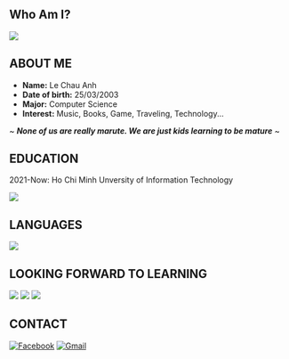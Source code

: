 ## Who Am I?

<img src="https://images.pexels.com/photos/11220673/pexels-photo-11220673.png?auto=compress&cs=tinysrgb&h=750&w=1260" />


## ABOUT ME
* **Name:** Le Chau Anh
* **Date of birth:** 25/03/2003
* **Major:** Computer Science
* **Interest:** Music, Books, Game, Traveling, Technology...

~ ***None of us are really marute. We are just kids learning to be mature*** ~

## EDUCATION
2021-Now: Ho Chi Minh Unversity of Information Technology

<img src="https://upload.wikimedia.org/wikipedia/commons/thumb/3/38/Logo_UIT_updated.jpg/220px-Logo_UIT_updated.jpg" />

## LANGUAGES
<img src="https://img.shields.io/badge/c++%20-%2300599C.svg?&style=for-the-badge&logo=c%2B%2B&ogoColor=white"/>

## LOOKING FORWARD TO LEARNING
<img src="https://img.shields.io/badge/html5%20-%23E34F26.svg?&style=for-the-badge&logo=html5&logoColor=white"/> <img src="https://img.shields.io/badge/css3%20-%231572B6.svg?&style=for-the-badge&logo=css3&logoColor=white"/> <img src="https://img.shields.io/badge/python%20-%2314354C.svg?&style=for-the-badge&logo=python&logoColor=white"/>

## CONTACT
[![Facebook](https://img.shields.io/badge/Facebook-%231877F2.svg?style=for-the-badge&logo=Facebook&logoColor=white)](https://www.facebook.com/ChouChouChowChow/)
[![Gmail](https://img.shields.io/badge/Gmail-D14836?style=for-the-badge&logo=gmail&logoColor=white)](mailto:21521821@gm.uit.edu.vn)
